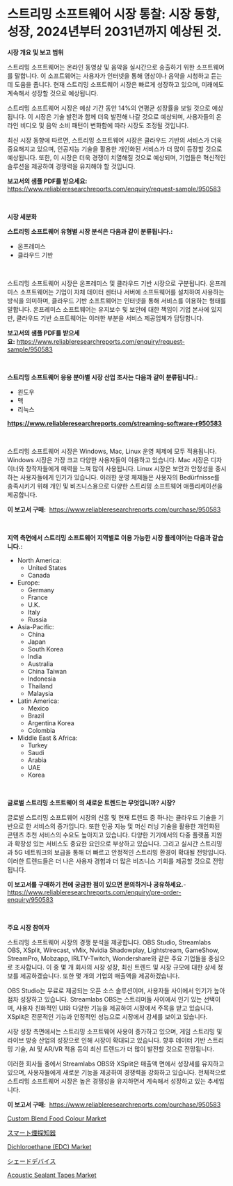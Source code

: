 <p><h1>스트리밍 소프트웨어 시장 통찰: 시장 동향, 성장, 2024년부터 2031년까지 예상된 것.</h1></p><p><strong>시장 개요 및 보고 범위</strong></p>
<p><p>스트리밍 소프트웨어는 온라인 동영상 및 음악을 실시간으로 송출하기 위한 소프트웨어를 말합니다. 이 소프트웨어는 사용자가 인터넷을 통해 영상이나 음악을 시청하고 듣는 데 도움을 줍니다. 현재 스트리밍 소프트웨어 시장은 빠르게 성장하고 있으며, 미래에도 계속해서 성장할 것으로 예상됩니다. </p><p>스트리밍 소프트웨어 시장은 예상 기간 동안 14%의 연평균 성장률을 보일 것으로 예상됩니다. 이 시장은 기술 발전과 함께 더욱 발전해 나갈 것으로 예상되며, 사용자들의 온라인 비디오 및 음악 소비 패턴이 변화함에 따라 시장도 조정될 것입니다.</p><p>최신 시장 동향에 따르면, 스트리밍 소프트웨어 시장은 클라우드 기반의 서비스가 더욱 중요해지고 있으며, 인공지능 기술을 활용한 개인화된 서비스가 더 많이 등장할 것으로 예상됩니다. 또한, 이 시장은 더욱 경쟁이 치열해질 것으로 예상되며, 기업들은 혁신적인 솔루션을 제공하여 경쟁력을 유지해야 할 것입니다.</p></p>
<p><strong>보고서의 샘플 PDF를 받으세요:</strong> <a href="https://www.reliableresearchreports.com/enquiry/request-sample/950583">https://www.reliableresearchreports.com/enquiry/request-sample/950583</a></p>
<p>&nbsp;</p>
<p><strong>시장 세분화</strong></p>
<p><strong>스트리밍 소프트웨어 유형별 시장 분석은 다음과 같이 분류됩니다.:</strong></p>
<p><ul><li>온프레미스</li><li>클라우드 기반</li></ul></p>
<p>&nbsp;</p>
<p><p>스트리밍 소프트웨어 시장은 온프레미스 및 클라우드 기반 시장으로 구분됩니다. 온프레미스 소프트웨어는 기업이 자체 데이터 센터나 서버에 소프트웨어를 설치하여 사용하는 방식을 의미하며, 클라우드 기반 소프트웨어는 인터넷을 통해 서비스를 이용하는 형태를 말합니다. 온프레미스 소프트웨어는 유지보수 및 보안에 대한 책임이 기업 본사에 있지만, 클라우드 기반 소프트웨어는 이러한 부분을 서비스 제공업체가 담당합니다.</p></p>
<p><strong>보고서의 샘플 PDF를 받으세요:</strong>&nbsp;<a href="https://www.reliableresearchreports.com/enquiry/request-sample/950583">https://www.reliableresearchreports.com/enquiry/request-sample/950583</a></p>
<p>&nbsp;</p>
<p><strong> 스트리밍 소프트웨어 응용 분야별 시장 산업 조사는 다음과 같이 분류됩니다.:</strong></p>
<p><ul><li>윈도우</li><li>맥</li><li>리눅스</li></ul></p>
<p><strong><a href="https://www.reliableresearchreports.com/streaming-software-r950583">https://www.reliableresearchreports.com/streaming-software-r950583</a></strong></p>
<p>&nbsp;</p>
<p><p>스트리밍 소프트웨어 시장은 Windows, Mac, Linux 운영 체제에 모두 적용됩니다. Windows 시장은 가장 크고 다양한 사용자들이 이용하고 있습니다. Mac 시장은 디자이너와 창작자들에게 매력을 느껴 많이 사용됩니다. Linux 시장은 보안과 안정성을 중시하는 사용자들에게 인기가 있습니다. 이러한 운영 체제들은 사용자의 Bedürfnisse를 충족시키기 위해 개인 및 비즈니스용으로 다양한 스트리밍 소프트웨어 애플리케이션을 제공합니다.</p></p>
<p><strong>이 보고서 구매:</strong>&nbsp; <a href="https://www.reliableresearchreports.com/purchase/950583">https://www.reliableresearchreports.com/purchase/950583</a></p>
<p>&nbsp;</p>
<p><strong>지역 측면에서 스트리밍 소프트웨어 지역별로 이용 가능한 시장 플레이어는 다음과 같습니다.:</strong></p>
<p><ul>
    <li>
        North America:
        <ul>
            <li>United States</li>
            <li>Canada</li>
        </ul>
    </li>
    <li>
        Europe:
        <ul>
            <li>Germany</li>
            <li>France</li>
            <li>U.K.</li>
            <li>Italy</li>
            <li>Russia</li>
        </ul>
    </li>
    <li>
        Asia-Pacific:
        <ul>
            <li>China</li>
            <li>Japan</li>
            <li>South Korea</li>
            <li>India</li>
            <li>Australia</li>
            <li>China Taiwan</li>
            <li>Indonesia</li>
            <li>Thailand</li>
            <li>Malaysia</li>
        </ul>
    </li>
    <li>
        Latin America:
        <ul>
            <li>Mexico</li>
            <li>Brazil</li>
            <li>Argentina Korea</li>
            <li>Colombia</li>
        </ul>
    </li>
    <li>
        Middle East & Africa:
        <ul>
            <li>Turkey</li>
            <li>Saudi</li>
            <li>Arabia</li>
            <li>UAE</li>
            <li>Korea</li>
        </ul>
    </li>
    </ul></p>
<p>&nbsp;</p>
<p><strong>글로벌 스트리밍 소프트웨어 의 새로운 트렌드는 무엇입니까? 시장?</strong></p>
<p><p>글로벌 스트리밍 소프트웨어 시장의 신흥 및 현재 트렌드 중 하나는 클라우드 기술을 기반으로 한 서비스의 증가입니다. 또한 인공 지능 및 머신 러닝 기술을 활용한 개인화된 콘텐츠 추천 서비스의 수요도 높아지고 있습니다. 다양한 기기에서의 다중 플랫폼 지원과 확장성 있는 서비스도 중요한 요인으로 부상하고 있습니다. 그리고 실시간 스트리밍과 5G 네트워크의 보급을 통해 더 빠르고 안정적인 스트리밍 환경이 확대될 전망입니다. 이러한 트렌드들은 더 나은 사용자 경험과 더 많은 비즈니스 기회를 제공할 것으로 전망됩니다.</p></p>
<p><strong>이 보고서를 구매하기 전에 궁금한 점이 있으면 문의하거나 공유하세요.</strong>- <a href="https://www.reliableresearchreports.com/enquiry/pre-order-enquiry/950583">https://www.reliableresearchreports.com/enquiry/pre-order-enquiry/950583</a></p>
<p>&nbsp;</p>
<p><strong>주요 시장 참여자</strong></p>
<p><p>스트리밍 소프트웨어 시장의 경쟁 분석을 제공합니다. OBS Studio, Streamlabs OBS, XSplit, Wirecast, vMix, Nvidia Shadowplay, Lightstream, GameShow, StreamPro, Mobzapp, IRLTV-Twitch, Wondershare와 같은 주요 기업들을 중심으로 조사합니다. 이 중 몇 개 회사의 시장 성장, 최신 트렌드 및 시장 규모에 대한 상세 정보를 제공하겠습니다. 또한 몇 개의 기업의 매출액을 제공하겠습니다.</p><p>OBS Studio는 무료로 제공되는 오픈 소스 솔루션이며, 사용자들 사이에서 인기가 높아 점차 성장하고 있습니다. Streamlabs OBS는 스트리머들 사이에서 인기 있는 선택이며, 사용자 친화적인 UI와 다양한 기능을 제공하여 시장에서 주목을 받고 있습니다. XSplit은 전문적인 기능과 안정적인 성능으로 시장에서 강세를 보이고 있습니다.</p><p>시장 성장 측면에서는 스트리밍 소프트웨어 사용이 증가하고 있으며, 게임 스트리밍 및 라이브 방송 산업의 성장으로 인해 시장이 확대되고 있습니다. 향후 데이터 기반 스트리밍 기술, AI 및 AR/VR 적용 등의 최신 트렌드가 더 많이 발전할 것으로 전망됩니다.</p><p>이러한 회사들 중에서 Streamlabs OBS와 XSplit은 매출액 면에서 성장세를 유지하고 있으며, 사용자들에게 새로운 기능을 제공하여 경쟁력을 강화하고 있습니다. 전체적으로 스트리밍 소프트웨어 시장은 높은 경쟁성을 유지하면서 계속해서 성장하고 있는 추세입니다.</p></p>
<p><strong>이 보고서 구매:</strong>&nbsp;&nbsp;<a href="https://www.reliableresearchreports.com/purchase/950583">https://www.reliableresearchreports.com/purchase/950583</a></p>
<p><p><a href="https://issuu.com/reportprime-2/docs/custom-blend-food-colour-market-size-2030.pptx">Custom Blend Food Colour Market</a></p><p><a href="https://github.com/hilmi-2a/Market-Research-Report-List-1/blob/main/180747748142.md">スマート煙探知器</a></p><p><a href="https://issuu.com/reportprime-2/docs/dichloroethane-edc-market-size-2030.pptx">Dichloroethane (EDC) Market</a></p><p><a href="https://github.com/jkjreqjscoxx7/Market-Research-Report-List-2/blob/main/327352948141.md">シェードデバイス</a></p><p><a href="https://unruly-ladybug-44b.notion.site/Acoustic-Sealant-Tapes-Market-Exploring-Market-Share-Market-Trends-and-Future-Growth-ae372a5b522c4d1087e777e810064219">Acoustic Sealant Tapes Market</a></p></p>